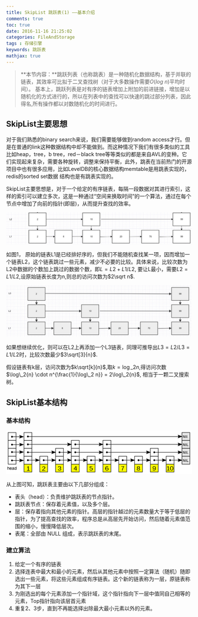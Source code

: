 ```yaml
---
title: SkipList 跳跃表(1) ——基本介绍
comments: true
toc: true
date: 2016-11-16 21:25:02
categories: FileAndStorage
tags : 存储引擎
keywords: 跳跃表
mathjax: true
---
```


>**本节内容：**跳跃列表（也称跳表）是一种随机化数据结构，基于并联的链表，其效率可比拟于二叉查找树（对于大多数操作需要$O(log\ n)$平均时间）。
基本上，跳跃列表是对有序的链表增加上附加的前进链接，增加是以随机化的方式进行的，所以在列表中的查找可以快速的跳过部分列表，因此得名,所有操作都以对数随机化的时间进行。

<!-- more -->



## SkipList主要思想

对于我们熟悉的binary search来说，我们需要能够做到random access才行。但是在普通的link这种数据结构中却不能做到。而这种情况下我们有很多类似的工具比如heap，tree，b tree，red－black tree等等类似的都是来自AVL的变种。它们实现起来复杂，需要各种旋转，调整来保持平衡，此外，跳表在当前热门的开源项目中也有很多应用，比如LevelDB的核心数据结构memtable是用跳表实现的，redis的sorted set数据
结构也是有跳表实现的。

SkipList主要思想是，对于一个给定的有序链表，每隔一段数据对其进行索引，这样的索引可以建立多次，这是一种通过“空间来换取时间”的一个算法，通过在每个节点中增加了向前的指针(即层)，从而提升查找的效率。

![图1](/resource/blog/2016-11/skip_list1.png)

如图1， 原始的链表L1是已经排好序的，但我们不能随机查找某一项，因而增加一个链表L2，这个链表跳过一些元素，减少不必要的比较。具体来说，比较次数为L2中数据的个数加上跳过的数据个数，即$L = L2 + L1/L2$, 要让L最小，需要$L2=L1/L2$,设原始链表长度为n,则总的访问次数为$2\sqrt n$.

![图2](/resource/blog/2016-11/skip_list2.png)

如果想继续优化，则可以在L2上再添加一个L3链表，同理可推导出$L3=L2/L3=L1/L2$时，比较次数最少$3\sqrt[3]{n}$.

假设链表有k层，访问次数为$k\sqrt[k]{n}$,取$k=\log\_2 n$,得访问次数$\log\_2{n} \cdot n^{\frac{1}{\log\_2 n}} = 2\log\_2{n}$, 相当于一颗二叉搜索树。

## SkipList基本结构

### 基本结构

![SkipList](/resource/blog/2016-11/skiplist.png)

从上图可知，跳跃表主要由以下几部分组成：

- 表头（head）：负责维护跳跃表的节点指针。
- 跳跃表节点：保存着元素值，以及多个层。
- 层：保存着指向其他元素的指针。高层的指针越过的元素数量大于等于低层的指针，为了提高查找的效率，程序总是从高层先开始访问，然后随着元素值范围的缩小，慢慢降低层次。
- 表尾：全部由 NULL 组成，表示跳跃表的末尾。

### 建立算法

1. 给定一个有序的链表
2. 选择连表中最大和最小的元素，然后从其他元素中按照一定算法（随机）随即选出一些元素，将这些元素组成有序链表。这个新的链表称为一层，原链表称为其下一层
3. 为刚选出的每个元素添加一个指针域，这个指针指向下一层中值同自己相等的元素，Top指针指向该层首元素
4. 重复2、3步，直到不再能选择出除最大最小元素以外的元素。
